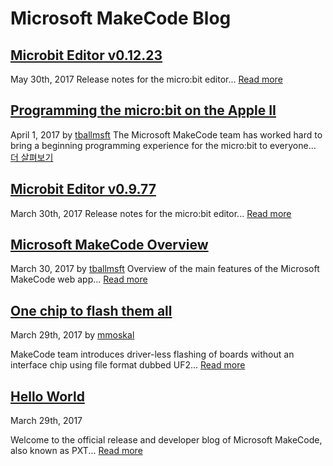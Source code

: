 # Microsoft MakeCode Blog

## [Microbit Editor v0.12.23](/blog/microbit/v0.12.23)

May 30th, 2017 Release notes for the micro:bit editor... [Read more](/blog/microbit/v0.12.23)

## [Programming the micro:bit on the Apple II](/blog/appleII)

April 1, 2017 by [tballmsft](https://github.com/tballmsft) The Microsoft MakeCode team has worked hard to bring a beginning programming experience for the micro:bit to everyone... [더 살펴보기](/blog/appleII)

## [Microbit Editor v0.9.77](/blog/microbit/v0.9.77)

March 30th, 2017 Release notes for the micro:bit editor... [Read more](/blog/microbit/v0.9.77)

## [Microsoft MakeCode Overview](/blog/makecode-overview)

March 30, 2017 by [tballmsft](https://github.com/tballmsft) Overview of the main features of the Microsoft MakeCode web app... [Read more](/blog/makecode-overview)

## [One chip to flash them all](/blog/one-chip-to-flash-them-all)

March 29th, 2017 by [mmoskal](https://github.com/mmoskal)

MakeCode team introduces driver-less flashing of boards without an interface chip using file format dubbed UF2... [Read more](/blog/one-chip-to-flash-them-all)

## [Hello World](/blog/hello-world)

March 29th, 2017

Welcome to the official release and developer blog of Microsoft MakeCode, also known as PXT... [Read more](/blog/hello-world)